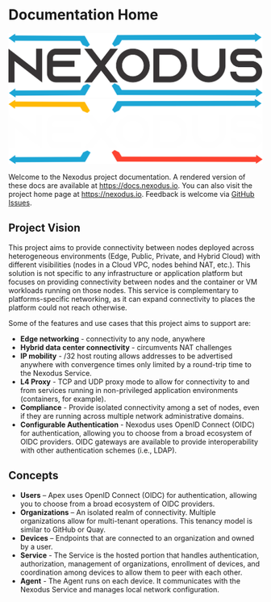 # Documentation Home

![Nexodus](assets/wordmark.png#only-light)
![Nexodus](assets/wordmark_dark.png#only-dark)

Welcome to the Nexodus project documentation. A rendered version of these docs are available at <https://docs.nexodus.io>. You can also visit the project home page at <https://nexodus.io>. Feedback is welcome via [GitHub Issues](https://github.com/nexodus-io/nexodus/issues/new).

## Project Vision

This project aims to provide connectivity between nodes deployed across heterogeneous environments (Edge, Public, Private, and Hybrid Cloud) with different visibilities (nodes in a Cloud VPC, nodes behind NAT, etc.). This solution is not specific to any infrastructure or application platform but focuses on providing connectivity between nodes and the container or VM workloads running on those nodes. This service is complementary to platforms-specific networking, as it can expand connectivity to places the platform could not reach otherwise.

Some of the features and use cases that this project aims to support are:

- **Edge networking** - connectivity to any node, anywhere
- **Hybrid data center connectivity** - circumvents NAT challenges
- **IP mobility** - /32 host routing allows addresses to be advertised anywhere with convergence times only limited by a round-trip time to the Nexodus Service.
- **L4 Proxy** - TCP and UDP proxy mode to allow for connectivity to and from services running in non-privileged application environments (containers, for example).
- **Compliance** - Provide isolated connectivity among a set of nodes, even if they are running across multiple network administrative domains.
- **Configurable Authentication** - Nexodus uses OpenID Connect (OIDC) for authentication, allowing you to choose from a broad ecosystem of OIDC providers. OIDC gateways are available to provide interoperability with other authentication schemes (i.e., LDAP).

## Concepts

- **Users** – Apex uses OpenID Connect (OIDC) for authentication, allowing you to choose from a broad ecosystem of OIDC providers.
- **Organizations** – An isolated realm of connectivity. Multiple organizations allow for multi-tenant operations. This tenancy model is similar to GitHub or Quay.
- **Devices** – Endpoints that are connected to an organization and owned by a user.
- **Service** - The Service is the hosted portion that handles authentication, authorization, management of organizations, enrollment of devices, and coordination among devices to allow them to peer with each other.
- **Agent** - The Agent runs on each device. It communicates with the Nexodus Service and manages local network configuration.
